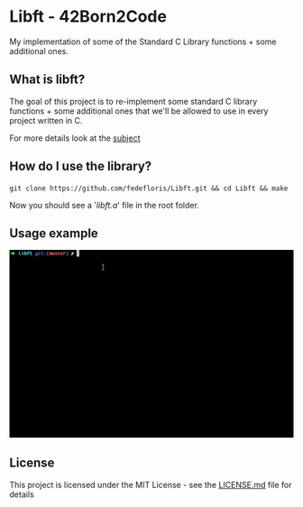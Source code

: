 # Libft - 42Born2Code
My implementation of some of the Standard C Library functions + some additional ones.

## What is libft?
The goal of this project is to re-implement some standard C library functions + some additional ones that we'll be allowed 
to use in every project written in C.

For more details look at the [subject](subject.pdf)

## How do I use the library?
```
git clone https://github.com/fedefloris/Libft.git && cd Libft && make
```
Now you should see a '*libft.a*' file in the root folder.

## Usage example
![Alt Text](materials/example.gif)

## License
This project is licensed under the MIT License - see the [LICENSE.md](LICENSE) file for details
